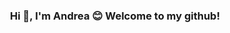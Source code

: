 <h3 align="center">Hi 👋, I'm Andrea 😊 Welcome to my github!</h1>



<!---
andrea-m-t/andrea-m-t is a ✨ special ✨ repository because its `README.md` (this file) appears on your GitHub profile.
You can click the Preview link to take a look at your changes.
--->
